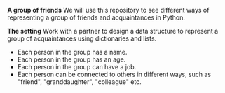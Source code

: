 **A group of friends**
We will use this repository to see different ways of representing a group of friends and acquaintances in Python.

**The setting**
Work with a partner to design a data structure to represent a group of acquaintances using dictionaries and lists.

- Each person in the group has a name.
- Each person in the group has an age.
- Each person in the group can have a job.
- Each person can be connected to others in different ways, such as "friend", "granddaughter", "colleague" etc.
